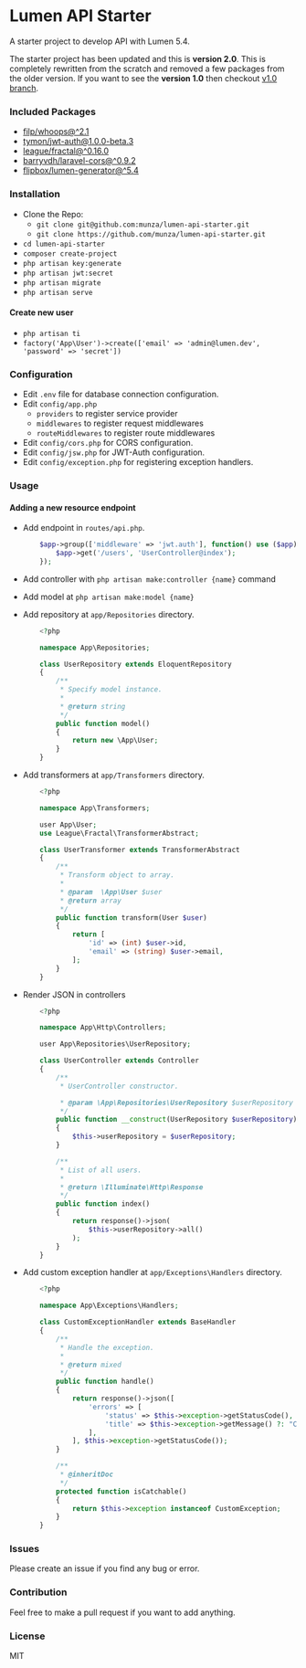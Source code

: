 # Lumen API Starter

A starter project to develop API with Lumen 5.4.

The starter project has been updated and this is **version 2.0**. This is completely rewritten from the scratch and removed a few packages from the older version.
If you want to see the **version 1.0** then checkout [v1.0 branch](https://github.com/munza/lumen-api-starter/tree/v1.0).

### Included Packages
- [filp/whoops@^2.1](https://github.com/filp/whoops)
- [tymon/jwt-auth@1.0.0-beta.3](https://github.com/tymondesigns/jwt-auth)
- [league/fractal@^0.16.0](https://github.com/thephpleague/fractal)
- [barryvdh/laravel-cors@^0.9.2](https://github.com/barryvdh/laravel-cors)
- [flipbox/lumen-generator@^5.4](https://github.com/flipboxstudio/lumen-generator)

### Installation

- Clone the Repo:
    - `git clone git@github.com:munza/lumen-api-starter.git`
    - `git clone https://github.com/munza/lumen-api-starter.git`
- `cd lumen-api-starter`
- `composer create-project`
- `php artisan key:generate`
- `php artisan jwt:secret`
- `php artisan migrate`
- `php artisan serve`

#### Create new user

- `php artisan ti`
- `factory('App\User')->create(['email' => 'admin@lumen.dev', 'password' => 'secret'])`

### Configuration

- Edit `.env` file for database connection configuration.
- Edit `config/app.php`
    - `providers` to register service provider
    - `middlewares` to register request middlewares
    - `routeMiddlewares` to register route middlewares
- Edit `config/cors.php` for CORS configuration.
- Edit `config/jsw.php` for JWT-Auth configuration.
- Edit `config/exception.php` for registering exception handlers.

### Usage

#### Adding a new resource endpoint

- Add endpoint in `routes/api.php`.

    ```php
        $app->group(['middleware' => 'jwt.auth'], function() use ($app) {
            $app->get('/users', 'UserController@index');
        });
    ```

- Add controller with `php artisan make:controller {name}` command

- Add model at `php artisan make:model {name}`

- Add repository at `app/Repositories` directory.

    ```php
        <?php

        namespace App\Repositories;

        class UserRepository extends EloquentRepository
        {
            /**
             * Specify model instance.
             *
             * @return string
             */
            public function model()
            {
                return new \App\User;
            }
        }
    ```

- Add transformers at `app/Transformers` directory.

    ```php
        <?php

        namespace App\Transformers;

        user App\User;
        use League\Fractal\TransformerAbstract;

        class UserTransformer extends TransformerAbstract
        {
            /**
             * Transform object to array.
             *
             * @param  \App\User $user
             * @return array
             */
            public function transform(User $user)
            {
                return [
                    'id' => (int) $user->id,
                    'email' => (string) $user->email,
                ];
            }
        }
    ```

- Render JSON in controllers

    ```php
        <?php

        namespace App\Http\Controllers;

        user App\Repositories\UserRepository;

        class UserController extends Controller
        {
            /**
             * UserController constructor.

             * @param \App\Repositories\UserRepository $userRepository
             */
            public function __construct(UserRepository $userRepository)
            {
                $this->userRepository = $userRepository;
            }

            /**
             * List of all users.
             *
             * @return \Illuminate\Http\Response
             */
            public function index()
            {
                return response()->json(
                    $this->userRepository->all()
                );
            }
        }
    ```

- Add custom exception handler at `app/Exceptions\Handlers` directory.

    ```php
        <?php

        namespace App\Exceptions\Handlers;

        class CustomExceptionHandler extends BaseHandler
        {
            /**
             * Handle the exception.
             *
             * @return mixed
             */
            public function handle()
            {
                return response()->json([
                    'errors' => [
                        'status' => $this->exception->getStatusCode(),
                        'title' => $this->exception->getMessage() ?: "Custom Error Message",
                    ],
                ], $this->exception->getStatusCode());
            }

            /**
             * @inheritDoc
             */
            protected function isCatchable()
            {
                return $this->exception instanceof CustomException;
            }
        }
    ```

### Issues

Please create an issue if you find any bug or error.

### Contribution

Feel free to make a pull request if you want to add anything.

### License

MIT

